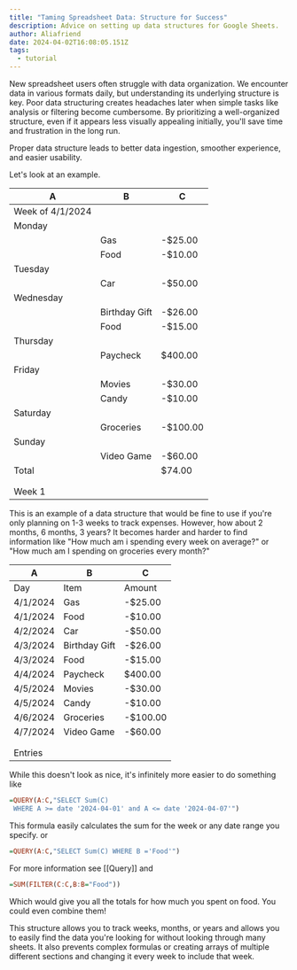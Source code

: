```yaml
---
title: "Taming Spreadsheet Data: Structure for Success"
description: Advice on setting up data structures for Google Sheets.
author: Aliafriend
date: 2024-04-02T16:08:05.151Z
tags:
  - tutorial
---
```

New spreadsheet users often struggle with data organization. We encounter data in various formats daily, but understanding its underlying structure is key. Poor data structuring creates headaches later when simple tasks like analysis or filtering become cumbersome. By prioritizing a well-organized structure, even if it appears less visually appealing initially, you'll save time and frustration in the long run.

Proper data structure leads to better data ingestion, smoother experience, and easier usability.

Let's look at an example.

|A|B|C|
|---|---|---|
|Week of 4/1/2024| | |
|Monday| | |
| |Gas|-$25.00|
| |Food|-$10.00| |
|Tuesday| |
| |Car|-$50.00| 
|Wednesday| | |
| |Birthday Gift|-$26.00|
| |Food|-$15.00|
|Thursday| | |
| |Paycheck|$400.00|
|Friday| | |
| |Movies|-$30.00|
| |Candy|-$10.00|
|Saturday| | |
| |Groceries|-$100.00|
|Sunday| | |
| |Video Game|-$60.00|
|Total| |$74.00|
|||
|||
|Week 1|


This is an example of a data structure that would be fine to use if you're only planning on 1-3 weeks to track expenses. However, how about 2 months, 6 months, 3 years? It becomes harder and harder to find information like "How much am i spending every week on average?" or "How much am I spending on groceries every month?"


|A|B|C|
|---|---|---|
|Day|Item|Amount|
|4/1/2024|Gas|-$25.00|
|4/1/2024|Food|-$10.00|
|4/2/2024|Car|-$50.00|
|4/3/2024|Birthday Gift|-$26.00|
|4/3/2024|Food|-$15.00|
|4/4/2024|Paycheck|$400.00|
|4/5/2024|Movies|-$30.00|
|4/5/2024|Candy|-$10.00|
|4/6/2024|Groceries|-$100.00|
|4/7/2024|Video Game|-$60.00|
|||
|||
|Entries|

While this doesn't look as nice, it's infinitely more easier to do something like
```haskell
=QUERY(A:C,"SELECT Sum(C)
 WHERE A >= date '2024-04-01' and A <= date '2024-04-07'")
``` 
This formula easily calculates the sum for the week or any date range you specify.
  or
```haskell
=QUERY(A:C,"SELECT Sum(C) WHERE B ='Food'")
```
For more information see [[Query]]
and
```haskell
=SUM(FILTER(C:C,B:B="Food"))
```    
Which would give you all the totals for how much you spent on food. You could even combine them!

This structure allows you to track weeks, months, or years and allows you to easily find the data you're looking for without looking through many sheets. It also prevents complex formulas or creating arrays of multiple different sections and changing it every week to include that week.
